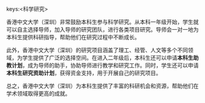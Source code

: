 keys:<科学研究>


香港中文大学（深圳）非常鼓励本科生参与科学研究。从本科一年级开始，学生就可以自主选择导师，加入导师的研究团队，进行各类项目研究。导师会一对一地为本科生提供科研指导，帮助他们在研究过程中不断成长。

此外，香港中文大学（深圳）的研究项目涵盖了理工、经管、人文等多个不同领域，为学生提供了广泛的选择空间。在进入二年级后，本科生还可以申请**本科生助教计划**，成为导师的助手，协助导师进行教学和研究工作。同时，学生还可以申请**本科生研究资助计划**，获得资金支持，用于开展自己的研究项目。

总之，香港中文大学（深圳）为本科生提供了丰富的科研机会和资源，帮助他们在学术领域取得更高的成就。